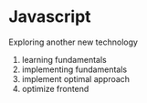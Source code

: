 # Javascript
Exploring another new technology 

1. learning fundamentals 
2. implementing fundamentals
3. implement optimal approach
4. optimize frontend
